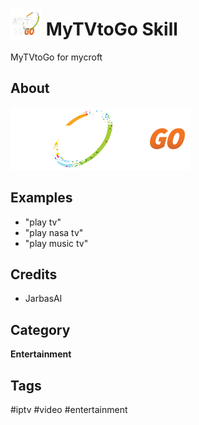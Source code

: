 # <img src='./res/MyTVToGo_icon.png' card_color='#40DBB0' width='50' height='50' style='vertical-align:bottom'/> MyTVtoGo Skill

MyTVtoGo for mycroft


## About 

![](./res/MyTVToGo.png)

## Examples 

* "play tv"
* "play nasa tv"
* "play music tv"

## Credits 
- JarbasAl


## Category
**Entertainment**

## Tags
#iptv
#video
#entertainment